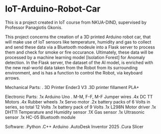 # IoT-Arduino-Robot-Car
This is a project created in IoT course from NKUA-DIND, supervised by Professor Panagiotis Gkonis.

This project concerns the creation of a 3D printed Arduino robot car, that will make use of IoT sensors like temperature, humidity and gas to collect and send these data via a Bluetooth modeule into a Flask server to process them and check for smoke or fire occurance. Ultimately, these data will be processed by a machine learning model [Isolation Forest] for Anomaly detection. In the Flask server, the dataset of the AI model, is enriched with the new real-world data taken from the Robot from its surrounding environment, and is has a function to control the Robot, via keyboard arrows.

Mechanical Parts:
. 3D Printer Ender3 V3
.3D printer fillament PLA+

Electronic Parts:
.1x Arduino Uno
. M-M, F-F, M-F Jumper wires
.4x DC TT Motors
.4x Rubber wheels
.1x Servo motor
.2x battery packs of 6 Volts in series, so total 12 Volts
.1x battery pack of 9 Volts
.1x L298N Motor driver
.1x DHT11 Temperature and Humidity sensor
.1X Gas sensor
.1x Ultrasonic sensor
.1x HC-05 Bluetooth module

Software:
.Python
.C++ Arduino
.AutoDesk Inventor 2025
.Cura Slicer
